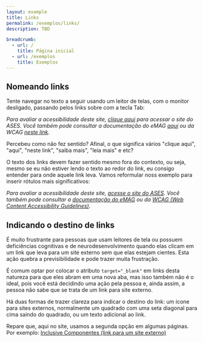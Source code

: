 ```yaml
---
layout: example
title: Links
permalink: /exemplos/links/
description: TBD

breadcrumb:
  - url: /
    title: Página inicial
  - url: /exemplos
    title: Exemplos
---
```


## Nomeando links

Tente navegar no texto a seguir usando um leitor de telas, com o monitor desligado, passando pelos links sobre com a tecla Tab:

*Para avaliar a acessibilidade deste site, [clique aqui](http://asesweb.governoeletronico.gov.br/ases/) para acessar o site do ASES. Você também pode consultar a documentação do eMAG [aqui](http://emag.governoeletronico.gov.br/) ou da WCAG [neste link](https://www.w3.org/WAI/standards-guidelines/wcag/).*

Percebeu como não fez sentido? Afinal, o que significa vários "clique aqui", "aqui", "neste link", "saiba mais", "leia mais" e etc?

O texto dos links devem fazer sentido mesmo fora do contexto, ou seja, mesmo se eu não estiver lendo o texto ao redor do link, eu consigo entender para onde aquele link leva. Vamos reformular noss exemplo para inserir rótulos mais significativos:

*Para avaliar a acessibilidade deste site, [acesse o site do ASES](http://asesweb.governoeletronico.gov.br/ases/). Você também pode consultar a [documentação do eMAG](http://emag.governoeletronico.gov.br/) ou da [WCAG (Web Content Accessibility Guidelines)](https://www.w3.org/WAI/standards-guidelines/wcag/).*

## Indicando o destino de links

É muito frustrante para pessoas que usam leitores de tela ou possuem deficiências cognitivas e de neurodesenvolvimento quando elas clicam em um link que leva para um site externo sem que elas estejam cientes. Esta ação quebra a previsibilidade e pode trazer muita frustração.

É comum optar por colocar o atributo `target="_blank"` em links desta natureza para que eles abram em uma nova aba, mas isso também não é o ideal, pois você está decidindo uma ação pela pessoa e, ainda assim, a pessoa não sabe que se trata de um link para site externo.

Há duas formas de trazer clareza para indicar o destino do link: um ícone para sites externos, normalmente um quadrado com uma seta diagonal para cima saindo do quadrado, ou um texto adicional ao link.

Repare que, aqui no site, usamos a segunda opção em algumas páginas. Por exemplo: [Inclusive Componentes (link para um site externo)](https://inclusive-components.design/)